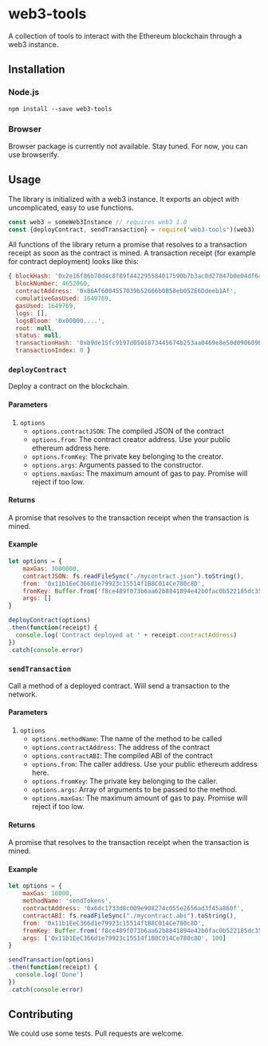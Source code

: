 # web3-tools

A collection of tools to interact with the Ethereum blockchain through a web3 instance.


## Installation

### Node.js

    npm install --save web3-tools

### Browser

Browser package is currently not available. Stay tuned. For now, you can use browserify.

## Usage

The library is initialized with a web3 instance. It exports an object with uncomplicated, easy to use functions.

```js
const web3 = someWeb3Instance // requires web3 1.0
const {deployContract, sendTransaction} = require('web3-tools')(web3)
```

All functions of the library return a promise that resolves to a transaction receipt as soon as the contract is mined. A transaction receipt (for example for contract deployment) looks like this:

```js
{ blockHash: '0x2e16f86b70d4c8f89f442295584017590b7b3ac0d27847b0e04df64bd5aa7a89',
  blockNumber: 4652060,
  contractAddress: '0x86Af6004557039b52666b0B58eb052E6Ddeeb1Af',
  cumulativeGasUsed: 1649769,
  gasUsed: 1649769,
  logs: [],
  logsBloom: '0x00000....',
  root: null,
  status: null,
  transactionHash: '0xb9de15fc9197d0501873445674b253aa0469e8e50d090609b80082bc503733d7',
  transactionIndex: 0 }
```

### `deployContract`

Deploy a contract on the blockchain.

#### Parameters

  1. `options`
     - `options.contractJSON`: The compiled JSON of the contract
     - `options.from`: The contract creator address. Use your public ethereum address here.
     - `options.fromKey`: The private key belonging to the creator.
     - `options.args`: Arguments passed to the constructor. 
     - `options.maxGas`: The maximum amount of gas to pay. Promise will reject if too low.

#### Returns

A promise that resolves to the transaction receipt when the transaction is mined.

#### Example

```js
let options = {
    maxGas: 3000000,
    contractJSON: fs.readFileSync("./mycontract.json").toString(),
    from: '0x11b1EeC366d1e79923c15514f1B8C014Ce780c8D',
    fromKey: Buffer.from('f8ce489f073b6aa62b8841894e42b0fac0b522185dc350af0a4f2ce3b43633a9', 'hex'),
    args: []
}

deployContract(options)
.then(function(receipt) {
  console.log('Contract deployed at ' + receipt.contractAddress)
})
.catch(console.error)
```

### `sendTransaction`

Call a method of a deployed contract. Will send a transaction to the network.

#### Parameters

  1. `options`
     - `options.methodName`: The name of the method to be called
     - `options.contractAddress`: The address of the contract
     - `options.contractABI`: The compiled ABI of the contract
     - `options.from`: The caller address. Use your public ethereum address here.
     - `options.fromKey`: The private key belonging to the caller.
     - `options.args`: Array of arguments to be passed to the method. 
     - `options.maxGas`: The maximum amount of gas to pay. Promise will reject if too low.

#### Returns

A promise that resolves to the transaction receipt when the transaction is mined.

#### Example

```js
let options = {
    maxGas: 10000,
    methodName: 'sendTokens',
    contractAddress: '0x6dc1733d8c009e908274c055e2656ad3f45a860f',
    contractABI: fs.readFileSync("./mycontract.abi").toString(),
    from: '0x11b1EeC366d1e79923c15514f1B8C014Ce780c8D',
    fromKey: Buffer.from('f8ce489f073b6aa62b8841894e42b0fac0b522185dc350af0a4f2ce3b43633a9', 'hex'),
    args: ['0x11b1EeC366d1e79923c15514f1B8C014Ce780c8D', 100]
}

sendTransaction(options)
.then(function(receipt) {
  console.log('Done')
})
.catch(console.error)
```


## Contributing

We could use some tests. Pull requests are welcome.